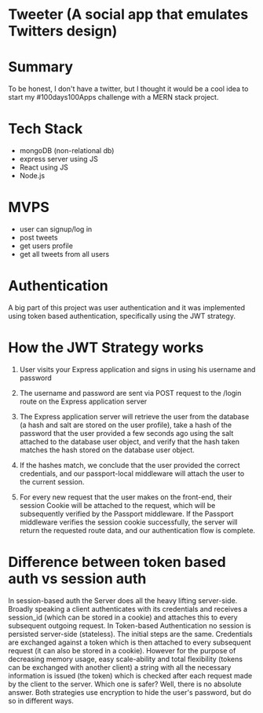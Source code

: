 # Tweeter (A social app that emulates Twitters design)

# Summary
To be honest, I don't have a twitter, but I thought it would be a cool idea to start my #100days100Apps challenge with a MERN stack project. 

# Tech Stack
- mongoDB (non-relational db)
- express server using JS
- React using JS
- Node.js

# MVPS
- user can signup/log in
- post tweets
- get users profile
- get all tweets from all users

# Authentication 

A big part of this project was user authentication and it was implemented using token based authentication, specifically using the JWT strategy.

# How the JWT Strategy works 

1. User visits your Express application and signs in using his username and password

1. The username and password are sent via POST request to the /login route on the Express application server

1. The Express application server will retrieve the user from the database (a hash and salt are stored on the user profile), take a hash of the password that the user provided a few seconds ago using the salt attached to the database user object, and verify that the hash taken matches the hash stored on the database user object.

1. If the hashes match, we conclude that the user provided the correct credentials, and our passport-local middleware will attach the user to the current session.

1. For every new request that the user makes on the front-end, their session Cookie will be attached to the request, which will be subsequently verified by the Passport middleware. If the Passport middleware verifies the session cookie successfully, the server will return the requested route data, and our authentication flow is complete.

# Difference between token based auth vs session auth 
In session-based auth the Server does all the heavy lifting server-side. Broadly speaking a client authenticates with its credentials and receives a session_id (which can be stored in a cookie) and attaches this to every subsequent outgoing request. In Token-based Authentication no session is persisted server-side (stateless). The initial steps are the same. Credentials are exchanged against a token which is then attached to every subsequent request (it can also be stored in a cookie). However for the purpose of decreasing memory usage, easy scale-ability and total flexibility (tokens can be exchanged with another client) a string with all the necessary information is issued (the token) which is checked after each request made by the client to the server. Which one is safer? Well, there is no absolute answer. Both strategies use encryption to hide the user's password, but do so in different ways.
